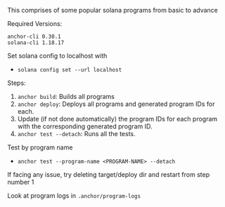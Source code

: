 This comprises of some popular solana programs from basic to advance

Required Versions:
```
anchor-cli 0.30.1
solana-cli 1.18.17
```

Set solana config to localhost with
- ``` solana config set --url localhost ```

Steps:
1) `anchor build`: Builds all programs
2) `anchor deploy`: Deploys all programs and generated program IDs for each.
3) Update (if not done automatically) the program IDs for each program with the corresponding generated program ID.
4) `anchor test --detach`: Runs all the tests.

Test by program name
- ```anchor test --program-name <PROGRAM-NAME> --detach```

If facing any issue, try deleting target/deploy dir and restart from step number 1

Look at program logs in `.anchor/program-logs`